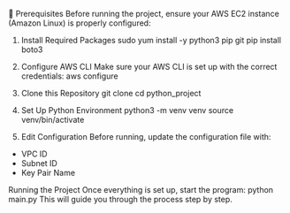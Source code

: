 📌 Prerequisites
Before running the project, ensure your AWS EC2 instance (Amazon Linux) is properly configured:

1. Install Required Packages
sudo yum install -y python3 pip git
pip install boto3

2. Configure AWS CLI
Make sure your AWS CLI is set up with the correct credentials:
aws configure

3. Clone this Repository
git clone 
cd python_project

4. Set Up Python Environment
python3 -m venv venv
source venv/bin/activate

5. Edit Configuration
Before running, update the configuration file with:
  - VPC ID
  - Subnet ID
  - Key Pair Name

Running the Project
Once everything is set up, start the program:
python main.py
This will guide you through the process step by step.

